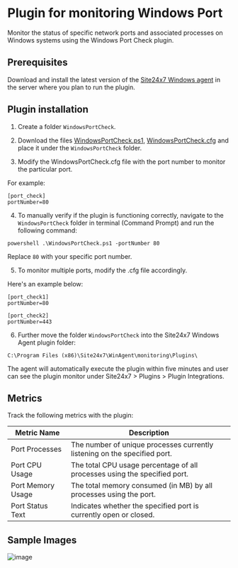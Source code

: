 # Plugin for monitoring Windows Port

Monitor the status of specific network ports and associated processes on Windows systems using the Windows Port Check plugin.

## **Prerequisites**

Download and install the latest version of the [Site24x7 Windows agent](https://www.site24x7.com/app/client#/admin/inventory/add-monitor) in the server where you plan to run the plugin.

## **Plugin installation**

1. Create a folder `WindowsPortCheck`.

2. Download the files [WindowsPortCheck.ps1](https://github.com/site24x7/plugins/blob/master/WindowsPortCheck/WindowsPortCheck.ps1), [WindowsPortCheck.cfg](https://github.com/site24x7/plugins/blob/master/WindowsPortCheck/WindowsPortCheck.cfg) and place it under the `WindowsPortCheck` folder.

3. Modify the WindowsPortCheck.cfg file with the port number to monitor the particular port.


For example:

```
[port_check]
portNumber=80
```

4. To manually verify if the plugin is functioning correctly, navigate to the `WindowsPortCheck` folder in terminal (Command Prompt) and run the following command:
```
powershell .\WindowsPortCheck.ps1 -portNumber 80
```
Replace `80` with your specific port number.

5. To monitor multiple ports, modify the .cfg file accordingly. 

Here's an example below:

```
[port_check1]
portNumber=80

[port_check2]
portNumber=443
```

6. Further move the folder `WindowsPortCheck` into the  Site24x7 Windows Agent plugin folder:

```
C:\Program Files (x86)\Site24x7\WinAgent\monitoring\Plugins\
```

The agent will automatically execute the plugin within five minutes and user can see the plugin monitor under Site24x7 > Plugins > Plugin Integrations.

## Metrics
Track the following metrics with the plugin:

| Metric Name           | Description                                                                 |
|-----------------------|-----------------------------------------------------------------------------|
| Port Processes       | The number of unique processes currently listening on the specified port.   |
| Port CPU Usage       | The total CPU usage percentage of all processes using the specified port.   |
| Port Memory Usage    | The total memory consumed (in MB) by all processes using the port.          |
| Port Status Text      | Indicates whether the specified port is currently open or closed.           |


## Sample Images

![image](https://github.com/user-attachments/assets/dc2fcb17-38d7-4d82-af9c-692f06448b25)
